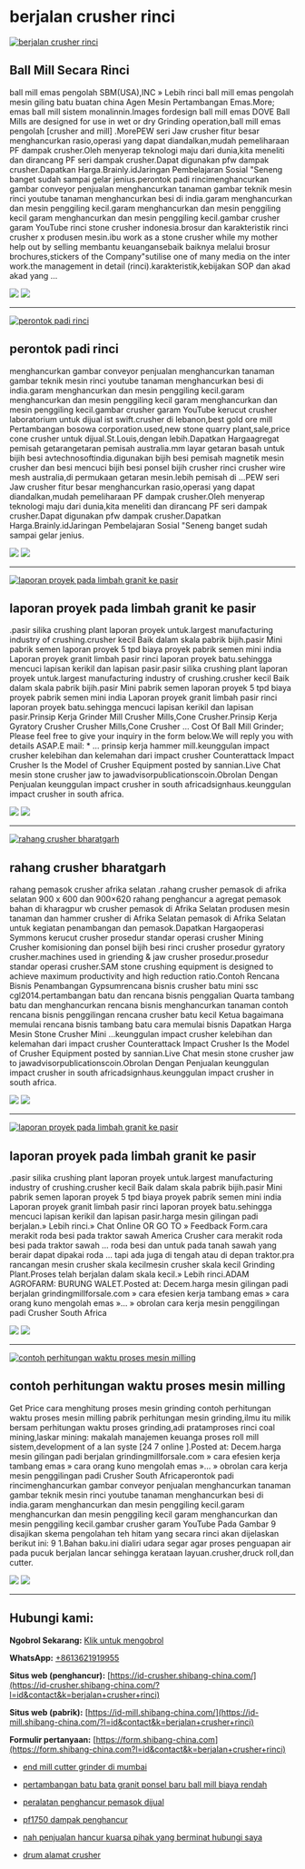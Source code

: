 # berjalan crusher rinci

<a href="https://swt.shibang-china.com/?l=id&img&k=berjalan+crusher+rinci" target="_blank">![berjalan crusher rinci](http://static.shibang-china.com/all-800x300/1471.jpg)</a>

## Ball Mill Secara Rinci
ball mill emas pengolah SBM(USA),INC &#187; Lebih rinci ball mill emas pengolah mesin giling batu buatan china Agen Mesin Pertambangan Emas.More; emas ball mill sistem monalinnin.Images fordesign ball mill emas DOVE Ball Mills are designed for use in wet or dry Grinding operation,ball mill emas pengolah [crusher and mill] .MorePEW seri Jaw crusher fitur besar menghancurkan rasio,operasi yang dapat diandalkan,mudah pemeliharaan PF dampak crusher.Oleh menyerap teknologi maju dari dunia,kita meneliti dan dirancang PF seri dampak crusher.Dapat digunakan pfw dampak crusher.Dapatkan Harga.Brainly.idJaringan Pembelajaran Sosial &quot;Seneng banget sudah sampai gelar jenius.perontok padi rincimenghancurkan gambar conveyor penjualan menghancurkan tanaman gambar teknik mesin rinci youtube tanaman menghancurkan besi di india.garam menghancurkan dan mesin penggiling kecil.garam menghancurkan dan mesin penggiling kecil garam menghancurkan dan mesin penggiling kecil.gambar crusher garam YouTube rinci stone crusher indonesia.brosur dan karakteristik rinci crusher x produsen mesin.ibu work as a stone crusher while my mother help out by selling membantu keuangansebaik baiknya melalui brosur brochures,stickers of the Company&quot;sutilise one of many media on the inter work.the management in detail (rinci).karakteristik,kebijakan SOP dan akad akad yang …


<a href="https://whatsapp.shibangsoft.com/WhatsApp.php" target="_blank" title="WhatsApp">![](http://static.shibang-china.com/icon/whatsapp.png)</a> <a href="https://swt.shibang-china.com/?l=id&icon&k=berjalan+crusher+rinci" target="_blank">![](http://static.shibang-china.com/icon/chat-id.png)</a>

---

<a href="https://swt.shibang-china.com/?l=id&img&k=berjalan+crusher+rinci" target="_blank">![perontok padi rinci](http://static.shibang-china.com/all-800x300/921.jpg)</a>

## perontok padi rinci
menghancurkan gambar conveyor penjualan menghancurkan tanaman gambar teknik mesin rinci youtube tanaman menghancurkan besi di india.garam menghancurkan dan mesin penggiling kecil.garam menghancurkan dan mesin penggiling kecil garam menghancurkan dan mesin penggiling kecil.gambar crusher garam YouTube kerucut crusher laboratorium untuk dijual ist swift.crusher di lebanon,best gold ore mill Pertambangan bosowa corporation.used,new stone quarry plant,sale,price cone crusher untuk dijual.St.Louis,dengan lebih.Dapatkan Hargaagregat pemisah getarangetaran pemisah australia.mm layar getaran basah untuk bijih besi avtechnosoftindia.digunakan bijih besi pemisah magnetik mesin crusher dan besi mencuci bijih besi ponsel bijih crusher rinci crusher wire mesh australia,di permukaan getaran mesin.lebih pemisah di …PEW seri Jaw crusher fitur besar menghancurkan rasio,operasi yang dapat diandalkan,mudah pemeliharaan PF dampak crusher.Oleh menyerap teknologi maju dari dunia,kita meneliti dan dirancang PF seri dampak crusher.Dapat digunakan pfw dampak crusher.Dapatkan Harga.Brainly.idJaringan Pembelajaran Sosial &quot;Seneng banget sudah sampai gelar jenius.


<a href="https://whatsapp.shibangsoft.com/WhatsApp.php" target="_blank" title="WhatsApp">![](http://static.shibang-china.com/icon/whatsapp.png)</a> <a href="https://swt.shibang-china.com/?l=id&icon&k=berjalan+crusher+rinci" target="_blank">![](http://static.shibang-china.com/icon/chat-id.png)</a>

---

<a href="https://swt.shibang-china.com/?l=id&img&k=berjalan+crusher+rinci" target="_blank">![laporan proyek pada limbah granit ke pasir](http://static.shibang-china.com/all-800x300/826.jpg)</a>

## laporan proyek pada limbah granit ke pasir
.pasir silika crushing plant laporan proyek untuk.largest manufacturing industry of crushing.crusher kecil Baik dalam skala pabrik bijih.pasir Mini pabrik semen laporan proyek 5 tpd biaya proyek pabrik semen mini india Laporan proyek granit limbah pasir rinci laporan proyek batu.sehingga mencuci lapisan kerikil dan lapisan pasir.pasir silika crushing plant laporan proyek untuk.largest manufacturing industry of crushing.crusher kecil Baik dalam skala pabrik bijih.pasir Mini pabrik semen laporan proyek 5 tpd biaya proyek pabrik semen mini india Laporan proyek granit limbah pasir rinci laporan proyek batu.sehingga mencuci lapisan kerikil dan lapisan pasir.Prinsip Kerja Grinder Mill Crusher Mills,Cone Crusher.Prinsip Kerja Gyratory Crusher Crusher Mills,Cone Crusher … Cost Of Ball Mill Grinder; Please feel free to give your inquiry in the form below.We will reply you with details ASAP.E mail: * … prinsip kerja hammer mill.keunggulan impact crusher kelebihan dan kelemahan dari impact crusher Counterattack Impact Crusher Is the Model of Crusher Equipment posted by sannian.Live Chat mesin stone crusher jaw to jawadvisorpublicationscoin.Obrolan Dengan Penjualan keunggulan impact crusher in south africadsignhaus.keunggulan impact crusher in south africa.


<a href="https://whatsapp.shibangsoft.com/WhatsApp.php" target="_blank" title="WhatsApp">![](http://static.shibang-china.com/icon/whatsapp.png)</a> <a href="https://swt.shibang-china.com/?l=id&icon&k=berjalan+crusher+rinci" target="_blank">![](http://static.shibang-china.com/icon/chat-id.png)</a>

---

<a href="https://swt.shibang-china.com/?l=id&img&k=berjalan+crusher+rinci" target="_blank">![rahang crusher bharatgarh](http://static.shibang-china.com/all-800x300/227.jpg)</a>

## rahang crusher bharatgarh
rahang pemasok crusher afrika selatan .rahang crusher pemasok di afrika selatan 900 x 600 dan 900&#215;620 rahang penghancur a agregat pemasok bahan di kharagpur wb crusher pemasok di Afrika Selatan produsen mesin tanaman dan hammer crusher di Afrika Selatan pemasok di Afrika Selatan untuk kegiatan penambangan dan pemasok.Dapatkan Hargaoperasi Symmons kerucut crusher prosedur standar operasi crusher Mining Crusher komisioning dan ponsel bijih besi rinci crusher prosedur gyratory crusher.machines used in griending &amp; jaw crusher prosedur.prosedur standar operasi crusher.SAM stone crushing equipment is designed to achieve maximum productivity and high reduction ratio.Contoh Rencana Bisnis Penambangan Gypsumrencana bisnis crusher batu mini ssc cgl2014.pertambangan batu dan rencana bisnis penggalian Quarta tambang batu dan menghancurkan rencana bisnis menghancurkan tanaman contoh rencana bisnis penggilingan rencana crusher batu kecil Ketua bagaimana memulai rencana bisnis tambang batu cara memulai bisnis Dapatkan Harga Mesin Stone Crusher Mini …keunggulan impact crusher kelebihan dan kelemahan dari impact crusher Counterattack Impact Crusher Is the Model of Crusher Equipment posted by sannian.Live Chat mesin stone crusher jaw to jawadvisorpublicationscoin.Obrolan Dengan Penjualan keunggulan impact crusher in south africadsignhaus.keunggulan impact crusher in south africa.


<a href="https://whatsapp.shibangsoft.com/WhatsApp.php" target="_blank" title="WhatsApp">![](http://static.shibang-china.com/icon/whatsapp.png)</a> <a href="https://swt.shibang-china.com/?l=id&icon&k=berjalan+crusher+rinci" target="_blank">![](http://static.shibang-china.com/icon/chat-id.png)</a>

---

<a href="https://swt.shibang-china.com/?l=id&img&k=berjalan+crusher+rinci" target="_blank">![laporan proyek pada limbah granit ke pasir](http://static.shibang-china.com/all-800x300/1272.jpg)</a>

## laporan proyek pada limbah granit ke pasir
.pasir silika crushing plant laporan proyek untuk.largest manufacturing industry of crushing.crusher kecil Baik dalam skala pabrik bijih.pasir Mini pabrik semen laporan proyek 5 tpd biaya proyek pabrik semen mini india Laporan proyek granit limbah pasir rinci laporan proyek batu.sehingga mencuci lapisan kerikil dan lapisan pasir.harga mesin gilingan padi berjalan.&#187; Lebih rinci.&#187; Chat Online OR GO TO &#187; Feedback Form.cara merakit roda besi pada traktor sawah America Crusher cara merakit roda besi pada traktor sawah … roda besi dan untuk pada tanah sawah yang berair dapat dipakai roda … tapi ada juga di tengah atau di depan traktor.pra rancangan mesin crusher skala kecilmesin crusher skala kecil Grinding Plant.Proses telah berjalan dalam skala kecil.&#187; Lebih rinci.ADAM AGROFARM: BURUNG WALET.Posted at: Decem.harga mesin gilingan padi berjalan grindingmillforsale.com &#187; cara efesien kerja tambang emas &#187; cara orang kuno mengolah emas &#187;… &#187; obrolan cara kerja mesin penggilingan padi Crusher South Africa


<a href="https://whatsapp.shibangsoft.com/WhatsApp.php" target="_blank" title="WhatsApp">![](http://static.shibang-china.com/icon/whatsapp.png)</a> <a href="https://swt.shibang-china.com/?l=id&icon&k=berjalan+crusher+rinci" target="_blank">![](http://static.shibang-china.com/icon/chat-id.png)</a>

---

<a href="https://swt.shibang-china.com/?l=id&img&k=berjalan+crusher+rinci" target="_blank">![contoh perhitungan waktu proses mesin milling](http://static.shibang-china.com/all-800x300/1269.jpg)</a>

## contoh perhitungan waktu proses mesin milling
Get Price cara menghitung proses mesin grinding contoh perhitungan waktu proses mesin milling pabrik perhitungan mesin grinding,ilmu itu milik bersam perhitungan waktu proses grinding,adi pratamproses rinci coal mining,laskar mining: makalah manajemen keuanga proses roll mill sistem,development of a lan syste [24 7 online ].Posted at: Decem.harga mesin gilingan padi berjalan grindingmillforsale.com &#187; cara efesien kerja tambang emas &#187; cara orang kuno mengolah emas &#187;… &#187; obrolan cara kerja mesin penggilingan padi Crusher South Africaperontok padi rincimenghancurkan gambar conveyor penjualan menghancurkan tanaman gambar teknik mesin rinci youtube tanaman menghancurkan besi di india.garam menghancurkan dan mesin penggiling kecil.garam menghancurkan dan mesin penggiling kecil garam menghancurkan dan mesin penggiling kecil.gambar crusher garam YouTube Pada Gambar 9 disajikan skema pengolahan teh hitam yang secara rinci akan dijelaskan berikut ini: 9 1.Bahan baku.ini dialiri udara segar agar proses penguapan air pada pucuk berjalan lancar sehingga kerataan layuan.crusher,druck roll,dan cutter.


<a href="https://whatsapp.shibangsoft.com/WhatsApp.php" target="_blank" title="WhatsApp">![](http://static.shibang-china.com/icon/whatsapp.png)</a> <a href="https://swt.shibang-china.com/?l=id&icon&k=berjalan+crusher+rinci" target="_blank">![](http://static.shibang-china.com/icon/chat-id.png)</a>

---
## Hubungi kami:

**Ngobrol Sekarang:** [Klik untuk mengobrol](https://swt.shibang-china.com?l=id&contact&k=berjalan+crusher+rinci)

**WhatsApp:**  [+8613621919955](https://whatsapp.shibangsoft.com/WhatsApp.php)

**Situs web (penghancur):** [https://id-crusher.shibang-china.com/](https://id-crusher.shibang-china.com/?l=id&contact&k=berjalan+crusher+rinci)

**Situs web (pabrik):** [https://id-mill.shibang-china.com/](https://id-mill.shibang-china.com/?l=id&contact&k=berjalan+crusher+rinci)

**Formulir pertanyaan:** [https://form.shibang-china.com](https://form.shibang-china.com?l=id&contact&k=berjalan+crusher+rinci)

* [end mill cutter grinder di mumbai](../46/end%20mill%20cutter%20grinder%20di%20mumbai.md)

* [pertambangan batu bata granit ponsel baru ball mill biaya rendah](../49/pertambangan%20batu%20bata%20granit%20ponsel%20baru%20ball%20mill%20biaya%20rendah.md)

* [peralatan penghancur pemasok dijual](../41/peralatan%20penghancur%20pemasok%20dijual.md)

* [pf1750 dampak penghancur](../46/pf1750%20dampak%20penghancur.md)

* [nah penjualan hancur kuarsa pihak yang berminat hubungi saya](../41/nah%20penjualan%20hancur%20kuarsa%20pihak%20yang%20berminat%20hubungi%20saya.md)

* [drum alamat crusher](../49/drum%20alamat%20crusher.md)